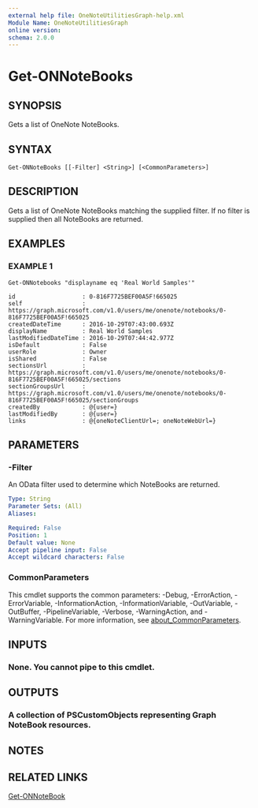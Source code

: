 ```yaml
---
external help file: OneNoteUtilitiesGraph-help.xml
Module Name: OneNoteUtilitiesGraph
online version:
schema: 2.0.0
---
```


# Get-ONNoteBooks

## SYNOPSIS
Gets a list of OneNote NoteBooks.

## SYNTAX

```
Get-ONNoteBooks [[-Filter] <String>] [<CommonParameters>]
```

## DESCRIPTION
Gets a list of OneNote NoteBooks matching the supplied filter.
If no filter is supplied then all NoteBooks are returned.

## EXAMPLES

### EXAMPLE 1
```
Get-ONNotebooks "displayname eq 'Real World Samples'"

id                   : 0-816F7725BEF00A5F!665025
self                 : https://graph.microsoft.com/v1.0/users/me/onenote/notebooks/0-816F7725BEF00A5F!665025
createdDateTime      : 2016-10-29T07:43:00.693Z
displayName          : Real World Samples
lastModifiedDateTime : 2016-10-29T07:44:42.977Z
isDefault            : False
userRole             : Owner
isShared             : False
sectionsUrl          : https://graph.microsoft.com/v1.0/users/me/onenote/notebooks/0-816F7725BEF00A5F!665025/sections
sectionGroupsUrl     : https://graph.microsoft.com/v1.0/users/me/onenote/notebooks/0-816F7725BEF00A5F!665025/sectionGroups
createdBy            : @{user=}
lastModifiedBy       : @{user=}
links                : @{oneNoteClientUrl=; oneNoteWebUrl=}
```

## PARAMETERS

### -Filter
An OData filter used to determine which NoteBooks are returned.

```yaml
Type: String
Parameter Sets: (All)
Aliases:

Required: False
Position: 1
Default value: None
Accept pipeline input: False
Accept wildcard characters: False
```

### CommonParameters
This cmdlet supports the common parameters: -Debug, -ErrorAction, -ErrorVariable, -InformationAction, -InformationVariable, -OutVariable, -OutBuffer, -PipelineVariable, -Verbose, -WarningAction, and -WarningVariable. For more information, see [about_CommonParameters](http://go.microsoft.com/fwlink/?LinkID=113216).

## INPUTS

### None. You cannot pipe to this cmdlet.
## OUTPUTS

### A collection of PSCustomObjects representing Graph NoteBook resources.
## NOTES

## RELATED LINKS

[Get-ONNoteBook]()

